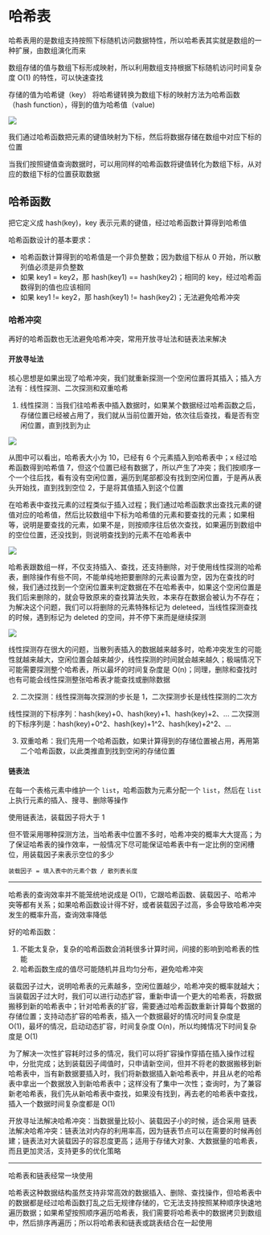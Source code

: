 # 哈希表

哈希表用的是数组支持按照下标随机访问数据特性，所以哈希表其实就是数组的一种扩展，由数组演化而来

数组存储的值与数组下标形成映射，所以利用数组支持根据下标随机访问时间复杂度 O(1) 的特性，可以快速查找

存储的值为哈希键（key）
将哈希键转换为数组下标的映射方法为哈希函数（hash function），得到的值为哈希值（value)

![](../Picture/DataStruct/hash/01.png)

我们通过哈希函数把元素的键值映射为下标，然后将数据存储在数组中对应下标的位置

当我们按照键值查询数据时，可以用同样的哈希函数将键值转化为数组下标，从对应的数组下标的位置获取数据


## 哈希函数
把它定义成 hash(key)，key 表示元素的键值，经过哈希函数计算得到哈希值

哈希函数设计的基本要求：
- 哈希函数计算得到的哈希值是一个非负整数；因为数组下标从 0 开始，所以散列值必须是非负整数
- 如果 key1 = key2，那 hash(key1) == hash(key2)；相同的 key，经过哈希函数得到的值也应该相同
- 如果 key1 != key2，那 hash(key1) != hash(key2)；无法避免哈希冲突

### 哈希冲突
再好的哈希函数也无法避免哈希冲突，常用开放寻址法和链表法来解决

#### 开放寻址法
核心思想是如果出现了哈希冲突，我们就重新探测一个空闲位置将其插入；插入方法有：线性探测、二次探测和双重哈希

1.  线性探测：当我们往哈希表中插入数据时，如果某个数据经过哈希函数之后，存储位置已经被占用了，我们就从当前位置开始，依次往后查找，看是否有空闲位置，直到找到为止

![](../Picture/DataStruct/hash/02.png)
  
从图中可以看出，哈希表大小为 10，已经有 6 个元素插入到哈希表中；x 经过哈希函数得到哈希值 7，但这个位置已经有数据了，所以产生了冲突；我们按顺序一个一个往后找，看有没有空闲位置，遍历到尾部都没有找到空闲位置，于是再从表头开始找，直到找到空位 2，于是将其值插入到这个位置
  
在哈希表中查找元素的过程类似于插入过程；我们通过哈希函数求出查找元素的键值对应的哈希值，然后比较数组中下标为哈希值的元素和要查找的元素；如果相等，说明是要查找的元素，如果不是，则按顺序往后依次查找，如果遍历到数组中的空位位置，还没找到，则说明查找到的元素不在哈希表中
  
![](../Picture/DataStruct/hash/03.png)

哈希表跟数组一样，不仅支持插入、查找，还支持删除，对于使用线性探测的哈希表，删除操作有些不同，不能单纯地把要删除的元素设置为空，因为在查找的时候，我们通过找到一个空闲位置来判定数据在不在哈希表中，如果这个空闲位置是我们后来删除的，就会导致原来的查找算法失败，本来存在数据会被认为不存在；为解决这个问题，我们可以将删除的元素特殊标记为 deleteed，当线性探测查找的时候，遇到标记为 deleted 的空间，并不停下来而是继续探测

![](../Picture/DataStruct/hash/04.png)
  
线性探测存在很大的问题，当散列表插入的数据越来越多时，哈希冲突发生的可能性就越来越大，空闲位置会越来越少，线性探测的时间就会越来越久；极端情况下可能需要探测整个哈希表，所以最坏的时间复杂度是 O(n)；同理，删除和查找时也有可能会线性探测整张哈希表才能查找或删除数据
    
    
2. 二次探测：线性探测每次探测的步长是 1，二次探测步长是线性探测的二次方

线性探测的下标序列：hash(key)+0、hash(key)+1、hash(key)+2、...
二次探测的下标序列是：hash(key)+0^2、hash(key)+1^2、hash(key)+2^2、...


3. 双重哈希：我们先用一个哈希函数，如果计算得到的存储位置被占用，再用第二个哈希函数，以此类推直到找到空闲的存储位置


#### 链表法

在每一个表格元素中维护一个 `list`，哈希函数为元素分配一个 `list`，然后在 `list` 上执行元素的插入、搜寻、删除等操作

使用链表法，装载因子将大于 1


但不管采用哪种探测方法，当哈希表中位置不多时，哈希冲突的概率大大提高；为了保证哈希表的操作效率，一般情况下尽可能保证哈希表中有一定比例的空闲槽位，用装载因子来表示空位的多少
```
装载因子 = 填入表中的元素个数 / 散列表长度
```

---
哈希表的查询效率并不能笼统地说成是 O(1)，它跟哈希函数、装载因子、哈希冲突等都有关系；如果哈希函数设计得不好，或者装载因子过高，多会导致哈希冲突发生的概率升高，查询效率降低

好的哈希函数：
1. 不能太复杂，复杂的哈希函数会消耗很多计算时间，间接的影响到哈希表的性能
2. 哈希函数生成的值尽可能随机并且均匀分布，避免哈希冲突

装载因子过大，说明哈希表的元素越多，空闲位置越少，哈希冲突的概率就越大；当装载因子过大时，我们可以进行动态扩容，重新申请一个更大的哈希表，将数据搬移到新的哈希表中；针对哈希表的扩容，需要通过哈希函数重新计算每个数据的存储位置；支持动态扩容的哈希表，插入一个数据最好的情况时间复杂度是 O(1)，最坏的情况，启动动态扩容，时间复杂度 O(n)，所以均摊情况下时间复杂度是 O(1)

为了解决一次性扩容耗时过多的情况，我们可以将扩容操作穿插在插入操作过程中，分批完成；达到装载因子阈值时，只申请新空间，但并不将老的数据搬移到新哈希表中，当有新数据要插入时，我们将新数据插入新哈希表中，并且从老的哈希表中拿出一个数据放入到新哈希表中；这样没有了集中一次性；查询时，为了兼容新老哈希表，我们先从新哈希表中查找，如果没有找到，再去老的哈希表中查找，插入一个数据时间复杂度都是 O(1)

开放寻址法解决哈希冲突：当数据量比较小、装载因子小的时候，适合采用
链表法解决哈希冲突：链表法对内存的利用率高，因为链表节点可以在需要的时候再创建；链表法对大装载因子的容忍度更高；适用于存储大对象、大数据量的哈希表，而且更加灵活，支持更多的优化策略

---
哈希表和链表经常一块使用

哈希表这种数据结构虽然支持非常高效的数据插入、删除、查找操作，但哈希表中的数据都是经过哈希函数打乱之后无规律存储的，它无法支持按照某种顺序快速地遍历数据；如果希望按照顺序遍历哈希表，我们需要将哈希表中的数据拷贝到数组中，然后排序再遍历；所以将哈希表和链表或跳表结合在一起使用